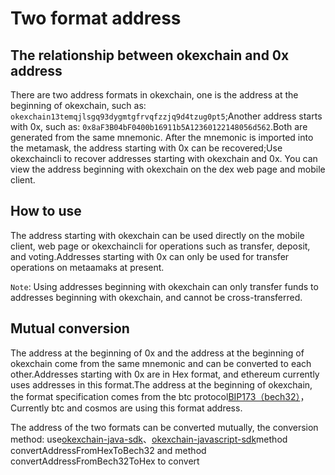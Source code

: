 # Two format address

## The relationship between okexchain and 0x address
There are two address formats in okexchain, one is the address at the beginning of okexchain, such as: `okexchain13temqjlsgq93dygmtgfrvqfzzjq9d4tzug0pt5`;Another address starts with 0x, such as: `0x8aF3B04bF0400b16911b5A12360122148056d562`.Both are generated from the same mnemonic. After the mnemonic is imported into the metamask, the address starting with 0x can be recovered;Use okexchaincli to recover addresses starting with okexchain and 0x. You can view the address beginning with okexchain on the dex web page and mobile client.

## How to use
The address starting with okexchain can be used directly on the mobile client, web page or okexchaincli for operations such as transfer, deposit, and voting.Addresses starting with 0x can only be used for transfer operations on metaamaks at present.

`Note`: Using addresses beginning with okexchain can only transfer funds to addresses beginning with okexchain, and cannot be cross-transferred.

## Mutual conversion
The address at the beginning of 0x and the address at the beginning of okexchain come from the same mnemonic and can be converted to each other.Addresses starting with 0x are in Hex format, and ethereum currently uses addresses in this format.The address at the beginning of okexchain, the format specification comes from the btc protocol[BIP173（bech32）](https://github.com/bitcoin/bitcoin/pull/11167)，Currently btc and cosmos are using this format address.

The address of the two formats can be converted mutually, the conversion method: use[okexchain-java-sdk](https://github.com/okex/okexchain-java-sdk/blob/release/v0.16.0/src/main/java/com/okexchain/utils/crypto/AddressUtil.java)、[okexchain-javascript-sdk](https://github.com/okex/okexchain-javascript-sdk/blob/master/src/crypto/index.js)method convertAddressFromHexToBech32 and method convertAddressFromBech32ToHex to convert
